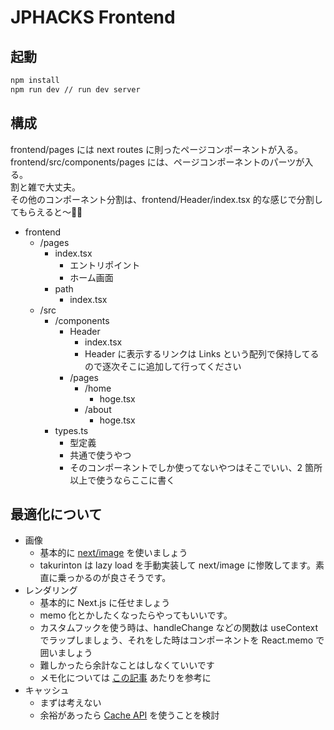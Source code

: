 # JPHACKS Frontend

## 起動

```sh
npm install
npm run dev // run dev server
```

## 構成

frontend/pages には next routes に則ったページコンポーネントが入る。  
frontend/src/components/pages には、ページコンポーネントのパーツが入る。  
割と雑で大丈夫。  
その他のコンポーネント分割は、frontend/Header/index.tsx 的な感じで分割してもらえると〜🙇‍♂️

- frontend
  - /pages
    - index.tsx
      - エントリポイント
      - ホーム画面
    - path
      - index.tsx
  - /src
    - /components
      - Header
        - index.tsx
        - Header に表示するリンクは Links という配列で保持してるので逐次そこに追加して行ってください
      - /pages
        - /home
          - hoge.tsx
        - /about
          - hoge.tsx
    - types.ts
      - 型定義
      - 共通で使うやつ
      - そのコンポーネントでしか使ってないやつはそこでいい、2 箇所以上で使うならここに書く

## 最適化について

- 画像
  - 基本的に [next/image](https://nextjs.org/docs/api-reference/next/image) を使いましょう
  - takurinton は lazy load を手動実装して next/image に惨敗してます。素直に乗っかるのが良さそうです。
- レンダリング
  - 基本的に Next.js に任せましょう
  - memo 化とかしたくなったらやってもいいです。
  - カスタムフックを使う時は、handleChange などの関数は useContext でラップしましょう、それをした時はコンポーネントを React.memo で囲いましょう
  - 難しかったら余計なことはしなくていいです
  - メモ化については [この記事](https://blog.takurinton.dev/post/84) あたりを参考に
- キャッシュ
  - まずは考えない
  - 余裕があったら [Cache API](https://developer.mozilla.org/ja/docs/Web/API/Cache) を使うことを検討
